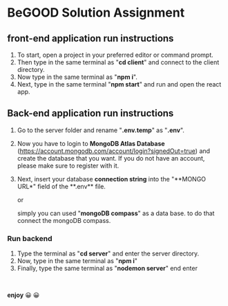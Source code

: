 # BeGOOD Solution Assignment

## front-end application run instructions

1.  To start, open a project in your preferred editor or command prompt.
2.  Then type in the same terminal as "**cd client**" and connect to the client directory.
3.  Now type in the same terminal as "**npm i**".
4.  Next, type in the same terminal "**npm start**" and run and open the react app.

## Back-end application run instructions

1.  Go to the server folder and rename "**.env.temp**" as "**.env**".
2.  Now you have to login to **MongoDB Atlas Database** (https://account.mongodb.com/account/login?signedOut=true) and create the database that you want. If you do not have an account, please make sure to register with it.
3.  Next, insert your database **connection string** into the "**MONGO URL\*" field of the **.env\*\* file.

    or

    simply you can used "**mongoDB compass**" as a data base. to do that connect the mongoDB compass.

### Run backend

1.  Type the terminal as "**cd server**" and enter the server directory.
2.  Now, type in the same terminal as "**npm i**"
3.  Finally, type the same terminal as "**nodemon server**" end enter

<br/>

**enjoy** :grinning: :grinning:
